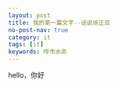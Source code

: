 ```yaml
---
layout: post
title: 我的第一篇文字--话说徐正亚
no-post-nav: true
category: it
tags: [it]
keywords: 呼市水务
---
```


hello，你好
